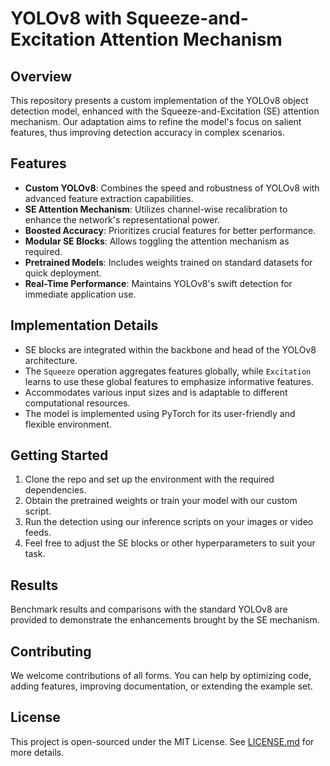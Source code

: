 # YOLOv8 with Squeeze-and-Excitation Attention Mechanism

## Overview
This repository presents a custom implementation of the YOLOv8 object detection model, enhanced with the Squeeze-and-Excitation (SE) attention mechanism. Our adaptation aims to refine the model's focus on salient features, thus improving detection accuracy in complex scenarios.

## Features

- **Custom YOLOv8**: Combines the speed and robustness of YOLOv8 with advanced feature extraction capabilities.
- **SE Attention Mechanism**: Utilizes channel-wise recalibration to enhance the network's representational power.
- **Boosted Accuracy**: Prioritizes crucial features for better performance.
- **Modular SE Blocks**: Allows toggling the attention mechanism as required.
- **Pretrained Models**: Includes weights trained on standard datasets for quick deployment.
- **Real-Time Performance**: Maintains YOLOv8's swift detection for immediate application use.

## Implementation Details

- SE blocks are integrated within the backbone and head of the YOLOv8 architecture.
- The `Squeeze` operation aggregates features globally, while `Excitation` learns to use these global features to emphasize informative features.
- Accommodates various input sizes and is adaptable to different computational resources.
- The model is implemented using PyTorch for its user-friendly and flexible environment.

## Getting Started

1. Clone the repo and set up the environment with the required dependencies.
2. Obtain the pretrained weights or train your model with our custom script.
3. Run the detection using our inference scripts on your images or video feeds.
4. Feel free to adjust the SE blocks or other hyperparameters to suit your task.

## Results

Benchmark results and comparisons with the standard YOLOv8 are provided to demonstrate the enhancements brought by the SE mechanism.

## Contributing

We welcome contributions of all forms. You can help by optimizing code, adding features, improving documentation, or extending the example set.

## License

This project is open-sourced under the MIT License. See [LICENSE.md](LICENSE.md) for more details.
